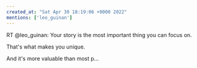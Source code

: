```yaml
---
created_at: "Sat Apr 30 18:19:06 +0000 2022"
mentions: ['leo_guinan']
---
```


RT @leo_guinan: Your story is the most important thing you can focus on.

That's what makes you unique.

And it's more valuable than most p…